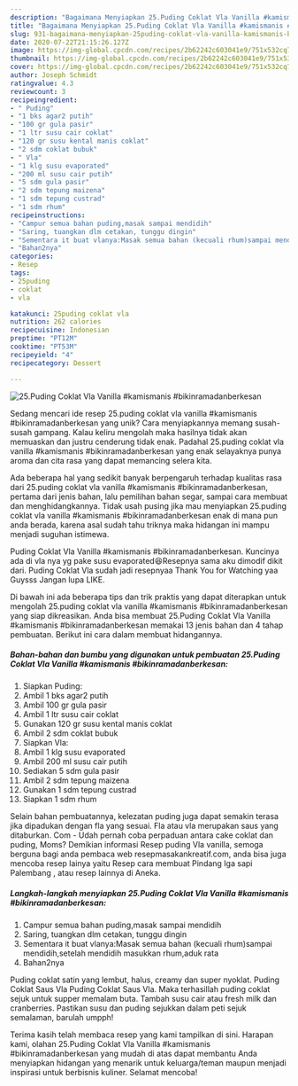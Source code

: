```yaml
---
description: "Bagaimana Menyiapkan 25.Puding Coklat Vla Vanilla #kamismanis #bikinramadanberkesan Anti Gagal"
title: "Bagaimana Menyiapkan 25.Puding Coklat Vla Vanilla #kamismanis #bikinramadanberkesan Anti Gagal"
slug: 931-bagaimana-menyiapkan-25puding-coklat-vla-vanilla-kamismanis-bikinramadanberkesan-anti-gagal
date: 2020-07-22T21:15:26.127Z
image: https://img-global.cpcdn.com/recipes/2b62242c603041e9/751x532cq70/25puding-coklat-vla-vanilla-kamismanis-bikinramadanberkesan-foto-resep-utama.jpg
thumbnail: https://img-global.cpcdn.com/recipes/2b62242c603041e9/751x532cq70/25puding-coklat-vla-vanilla-kamismanis-bikinramadanberkesan-foto-resep-utama.jpg
cover: https://img-global.cpcdn.com/recipes/2b62242c603041e9/751x532cq70/25puding-coklat-vla-vanilla-kamismanis-bikinramadanberkesan-foto-resep-utama.jpg
author: Joseph Schmidt
ratingvalue: 4.3
reviewcount: 3
recipeingredient:
- " Puding"
- "1 bks agar2 putih"
- "100 gr gula pasir"
- "1 ltr susu cair coklat"
- "120 gr susu kental manis coklat"
- "2 sdm coklat bubuk"
- " Vla"
- "1 klg susu evaporated"
- "200 ml susu cair putih"
- "5 sdm gula pasir"
- "2 sdm tepung maizena"
- "1 sdm tepung custrad"
- "1 sdm rhum"
recipeinstructions:
- "Campur semua bahan puding,masak sampai mendidih"
- "Saring, tuangkan dlm cetakan, tunggu dingin"
- "Sementara it buat vlanya:Masak semua bahan (kecuali rhum)sampai mendidih,setelah mendidih masukkan rhum,aduk rata"
- "Bahan2nya"
categories:
- Resep
tags:
- 25puding
- coklat
- vla

katakunci: 25puding coklat vla 
nutrition: 262 calories
recipecuisine: Indonesian
preptime: "PT12M"
cooktime: "PT53M"
recipeyield: "4"
recipecategory: Dessert

---
```



![25.Puding Coklat Vla Vanilla #kamismanis #bikinramadanberkesan](https://img-global.cpcdn.com/recipes/2b62242c603041e9/751x532cq70/25puding-coklat-vla-vanilla-kamismanis-bikinramadanberkesan-foto-resep-utama.jpg)

Sedang mencari ide resep 25.puding coklat vla vanilla #kamismanis #bikinramadanberkesan yang unik? Cara menyiapkannya memang susah-susah gampang. Kalau keliru mengolah maka hasilnya tidak akan memuaskan dan justru cenderung tidak enak. Padahal 25.puding coklat vla vanilla #kamismanis #bikinramadanberkesan yang enak selayaknya punya aroma dan cita rasa yang dapat memancing selera kita.

Ada beberapa hal yang sedikit banyak berpengaruh terhadap kualitas rasa dari 25.puding coklat vla vanilla #kamismanis #bikinramadanberkesan, pertama dari jenis bahan, lalu pemilihan bahan segar, sampai cara membuat dan menghidangkannya. Tidak usah pusing jika mau menyiapkan 25.puding coklat vla vanilla #kamismanis #bikinramadanberkesan enak di mana pun anda berada, karena asal sudah tahu triknya maka hidangan ini mampu menjadi suguhan istimewa.

Puding Coklat Vla Vanilla #kamismanis #bikinramadanberkesan. Kuncinya ada di vla nya yg pake susu evaporated😆Resepnya sama aku dimodif dikit dari. Puding Coklat Vla sudah jadi resepnyaa Thank You for Watching yaa Guysss Jangan lupa LIKE.


Di bawah ini ada beberapa tips dan trik praktis yang dapat diterapkan untuk mengolah 25.puding coklat vla vanilla #kamismanis #bikinramadanberkesan yang siap dikreasikan. Anda bisa membuat 25.Puding Coklat Vla Vanilla #kamismanis #bikinramadanberkesan memakai 13 jenis bahan dan 4 tahap pembuatan. Berikut ini cara dalam membuat hidangannya.

<!--inarticleads1-->

##### Bahan-bahan dan bumbu yang digunakan untuk pembuatan 25.Puding Coklat Vla Vanilla #kamismanis #bikinramadanberkesan:

1. Siapkan  Puding:
1. Ambil 1 bks agar2 putih
1. Ambil 100 gr gula pasir
1. Ambil 1 ltr susu cair coklat
1. Gunakan 120 gr susu kental manis coklat
1. Ambil 2 sdm coklat bubuk
1. Siapkan  Vla:
1. Ambil 1 klg susu evaporated
1. Ambil 200 ml susu cair putih
1. Sediakan 5 sdm gula pasir
1. Ambil 2 sdm tepung maizena
1. Gunakan 1 sdm tepung custrad
1. Siapkan 1 sdm rhum


Selain bahan pembuatannya, kelezatan puding juga dapat semakin terasa jika dipadukan dengan fla yang sesuai. Fla atau vla merupakan saus yang ditaburkan. Com - Udah pernah coba perpaduan antara cake coklat dan puding, Moms? Demikian informasi Resep puding Vla vanilla, semoga berguna bagi anda pembaca web resepmasakankreatif.com, anda bisa juga mencoba resep lainya yaitu Resep cara membuat Pindang Iga sapi Palembang , atau resep lainnya di Aneka. 

<!--inarticleads2-->

##### Langkah-langkah menyiapkan 25.Puding Coklat Vla Vanilla #kamismanis #bikinramadanberkesan:

1. Campur semua bahan puding,masak sampai mendidih
1. Saring, tuangkan dlm cetakan, tunggu dingin
1. Sementara it buat vlanya:Masak semua bahan (kecuali rhum)sampai mendidih,setelah mendidih masukkan rhum,aduk rata
1. Bahan2nya


Puding coklat satin yang lembut, halus, creamy dan super nyoklat. Puding Coklat Saus Vla Puding Coklat Saus Vla. Maka terhasillah puding coklat sejuk untuk supper memalam buta. Tambah susu cair atau fresh milk dan cranberries. Pastikan susu dan puding sejukkan dalam peti sejuk semalaman, barulah umpph! 

Terima kasih telah membaca resep yang kami tampilkan di sini. Harapan kami, olahan 25.Puding Coklat Vla Vanilla #kamismanis #bikinramadanberkesan yang mudah di atas dapat membantu Anda menyiapkan hidangan yang menarik untuk keluarga/teman maupun menjadi inspirasi untuk berbisnis kuliner. Selamat mencoba!

